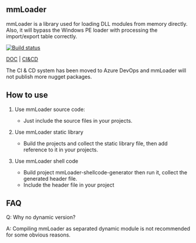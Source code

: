 ## mmLoader 

mmLoader is a library used for loading DLL modules from memory directly. Also, it will bypass the Windows PE loader with processing the import/export table correctly.

[![Build status](https://dev.azure.com/sheentian/GitHub-CI/_apis/build/status/mmLoader/build-mmLoader-x86-x64-debug-release)](https://dev.azure.com/sheentian/GitHub-CI/_build/latest?definitionId=11)

[DOC](http://tishion.github.io/mmLoader/) | [CI&CD](https://dev.azure.com/sheentian/GitHub-CI)

The CI & CD system has been moved to Azure DevOps and mmLoader will not publish more nugget packages.

## How to use

1. Use mmLoader source code:
   - Just include the source files in your projects.

2. Use mmLoader static library
    - Build the projects and collect the static library file, then add reference to it in your projects.

4. Use mmLoader shell code
   - Build project mmLoader-shellcode-generator then run it, collect the generated header file. 
   - Include the header file in your project

## FAQ
Q: Why no dynamic version? 

A: Compiling mmLoader as separated dynamic module is not recommended for some obvious reasons.
